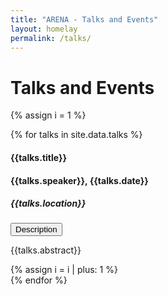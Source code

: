 ```yaml
---
title: "ARENA - Talks and Events"
layout: homelay
permalink: /talks/
---
```


# Talks and Events


{% assign i = 1 %}
<div class="row">
{% for talks in site.data.talks %}
<div class="col-sm-6 clearfix">
<h4 style='font-weight: bold;'> {{talks.title}} </h4>
<h4>{{talks.speaker}},  {{talks.date}}</h4>
<h5> {{talks.location}} </h5>
<p>
<button class="btn btn-primary" type="button" data-toggle="collapse" data-target="#collapseExample{{ i }}" aria-expanded="false" aria-controls="collapseExample{{ i }}">
  Description
</button>
</p>
<div class="collapse" id="collapseExample{{ i }}">
<p>
    {{talks.abstract}}
    </p>
</div>
{% assign i = i | plus: 1 %}
</div>
{% endfor %}
</div>